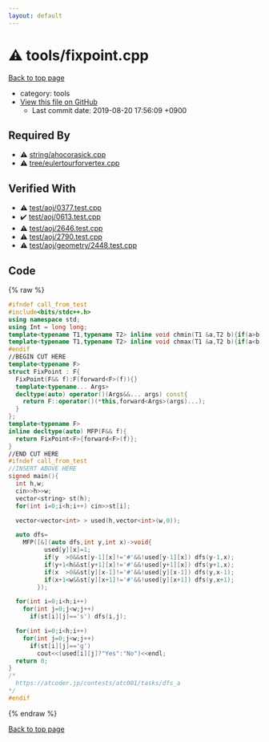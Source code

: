 ```yaml
---
layout: default
---
```


<!-- mathjax config similar to math.stackexchange -->
<script type="text/javascript" async
  src="https://cdnjs.cloudflare.com/ajax/libs/mathjax/2.7.5/MathJax.js?config=TeX-MML-AM_CHTML">
</script>
<script type="text/x-mathjax-config">
  MathJax.Hub.Config({
    TeX: { equationNumbers: { autoNumber: "AMS" }},
    tex2jax: {
      inlineMath: [ ['$','$'] ],
      processEscapes: true
    },
    "HTML-CSS": { matchFontHeight: false },
    displayAlign: "left",
    displayIndent: "2em"
  });
</script>

<script type="text/javascript" src="https://cdnjs.cloudflare.com/ajax/libs/jquery/3.4.1/jquery.min.js"></script>
<script src="https://cdn.jsdelivr.net/npm/jquery-balloon-js@1.1.2/jquery.balloon.min.js" integrity="sha256-ZEYs9VrgAeNuPvs15E39OsyOJaIkXEEt10fzxJ20+2I=" crossorigin="anonymous"></script>
<script type="text/javascript" src="../../assets/js/copy-button.js"></script>
<link rel="stylesheet" href="../../assets/css/copy-button.css" />


# :warning: tools/fixpoint.cpp
<a href="../../index.html">Back to top page</a>

* category: tools
* <a href="{{ site.github.repository_url }}/blob/master/tools/fixpoint.cpp">View this file on GitHub</a>
    - Last commit date: 2019-08-20 17:56:09 +0900




## Required By
* :warning: <a href="../string/ahocorasick.cpp.html">string/ahocorasick.cpp</a>
* :warning: <a href="../tree/eulertourforvertex.cpp.html">tree/eulertourforvertex.cpp</a>


## Verified With
* :warning: <a href="../../verify/test/aoj/0377.test.cpp.html">test/aoj/0377.test.cpp</a>
* :heavy_check_mark: <a href="../../verify/test/aoj/0613.test.cpp.html">test/aoj/0613.test.cpp</a>
* :warning: <a href="../../verify/test/aoj/2646.test.cpp.html">test/aoj/2646.test.cpp</a>
* :warning: <a href="../../verify/test/aoj/2790.test.cpp.html">test/aoj/2790.test.cpp</a>
* :warning: <a href="../../verify/test/aoj/geometry/2448.test.cpp.html">test/aoj/geometry/2448.test.cpp</a>


## Code
{% raw %}
```cpp
#ifndef call_from_test
#include<bits/stdc++.h>
using namespace std;
using Int = long long;
template<typename T1,typename T2> inline void chmin(T1 &a,T2 b){if(a>b) a=b;}
template<typename T1,typename T2> inline void chmax(T1 &a,T2 b){if(a<b) a=b;}
#endif
//BEGIN CUT HERE
template<typename F>
struct FixPoint : F{
  FixPoint(F&& f):F(forward<F>(f)){}
  template<typename... Args>
  decltype(auto) operator()(Args&&... args) const{
    return F::operator()(*this,forward<Args>(args)...);
  }
};
template<typename F>
inline decltype(auto) MFP(F&& f){
  return FixPoint<F>{forward<F>(f)};
}
//END CUT HERE
#ifndef call_from_test
//INSERT ABOVE HERE
signed main(){
  int h,w;
  cin>>h>>w;
  vector<string> st(h);
  for(int i=0;i<h;i++) cin>>st[i];

  vector<vector<int> > used(h,vector<int>(w,0));

  auto dfs=
    MFP([&](auto dfs,int y,int x)->void{
          used[y][x]=1;
          if(y  >0&&st[y-1][x]!='#'&&!used[y-1][x]) dfs(y-1,x);
          if(y+1<h&&st[y+1][x]!='#'&&!used[y+1][x]) dfs(y+1,x);
          if(x  >0&&st[y][x-1]!='#'&&!used[y][x-1]) dfs(y,x-1);
          if(x+1<w&&st[y][x+1]!='#'&&!used[y][x+1]) dfs(y,x+1);
        });

  for(int i=0;i<h;i++)
    for(int j=0;j<w;j++)
      if(st[i][j]=='s') dfs(i,j);

  for(int i=0;i<h;i++)
    for(int j=0;j<w;j++)
      if(st[i][j]=='g')
        cout<<(used[i][j]?"Yes":"No")<<endl;
  return 0;
}
/*
  https://atcoder.jp/contests/atc001/tasks/dfs_a
*/
#endif

```
{% endraw %}

<a href="../../index.html">Back to top page</a>

